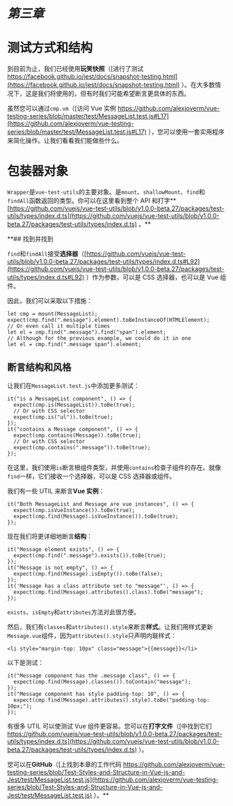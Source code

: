 # *第三章*

# 测试方式和结构

到目前为止，我们已经使用**玩笑快照**（[进行了测试 https://facebook.github.io/jest/docs/snapshot-testing.html](https://facebook.github.io/jest/docs/snapshot-testing.html) ）。在大多数情况下，这是我们将使用的，但有时我们可能希望断言更具体的东西。

虽然您可以通过`cmp.vm`（[访问 Vue 实例 https://github.com/alexjoverm/vue-testing-series/blob/master/test/MessageList.test.js#L17](https://github.com/alexjoverm/vue-testing-series/blob/master/test/MessageList.test.js#L17) ），您可以使用一套实用程序来简化操作。让我们看看我们能做些什么。

# 包装器对象

`Wrapper`是`vue-test-utils`的主要对象。是`mount`、`shallowMount`、`find`和`findAll`函数返回的类型。你可以在这里看到整个 API 和打字**[https://github.com/vuejs/vue-test-utils/blob/v1.0.0-beta.27/packages/test-utils/types/index.d.ts](https://github.com/vuejs/vue-test-utils/blob/v1.0.0-beta.27/packages/test-utils/types/index.d.ts) 。**

 **## 找到并找到

`find`和`findAll`接受**选择器**（[https://github.com/vuejs/vue-test-utils/blob/v1.0.0-beta.27/packages/test-utils/types/index.d.ts#L92](https://github.com/vuejs/vue-test-utils/blob/v1.0.0-beta.27/packages/test-utils/types/index.d.ts#L92) ）作为参数，可以是 CSS 选择器，也可以是 Vue 组件。

因此，我们可以采取以下措施：

```
let cmp = mount(MessageList);
expect(cmp.find(".message").element).toBeInstanceOf(HTMLElement);
// Or even call it multiple times
let el = cmp.find(".message").find("span").element;
// Although for the previous example, we could do it in one
let el = cmp.find(".message span").element;
```

## 断言结构和风格

让我们在`MessageList.test.js`中添加更多测试：

```
it("is a MessageList component", () => {
  expect(cmp.is(MessageList)).toBe(true);
  // Or with CSS selector
  expect(cmp.is("ul")).toBe(true);
});
it("contains a Message component", () => {
  expect(cmp.contains(Message)).toBe(true);
  // Or with CSS selector
  expect(cmp.contains(".message")).toBe(true);
});
```

在这里，我们使用`is`断言根组件类型，并使用`contains`检查子组件的存在。就像`find`一样，它们接收一个选择器，可以是 CSS 选择器或组件。

我们有一些 UTIL 来断言**Vue 实例**：

```
it("Both MessageList and Message are vue instances", () => {
  expect(cmp.isVueInstance()).toBe(true);
  expect(cmp.find(Message).isVueInstance()).toBe(true);
});
```

现在我们将更详细地断言**结构**：

```
it("Message element exists", () => {
  expect(cmp.find(".message").exists()).toBe(true);
});
it("Message is not empty", () => {
  expect(cmp.find(Message).isEmpty()).toBe(false);
});
it('Message has a class attribute set to "message"', () => {
  expect(cmp.find(Message).attributes().class).toBe("message");
});
```

`exists`、`isEmpty`和`attributes`方法对此很方便。

然后，我们有`classes`和`attributes().style`来断言**样式**。让我们用样式更新`Message.vue`组件，因为`attributes().style`只声明内联样式：

```
<li style="margin-top: 10px" class="message">{{message}}</li>
```

以下是测试：

```
it("Message component has the .message class", () => {
  expect(cmp.find(Message).classes()).toContain("message");
});
it("Message component has style padding-top: 10", () => {
  expect(cmp.find(Message).attributes().style).toBe("padding-top: 10px;");
});
```

有很多 UTIL 可以使测试 Vue 组件更容易。您可以在**打字文件**（[中找到它们 https://github.com/vuejs/vue-test-utils/blob/v1.0.0-beta.27/packages/test-utils/types/index.d.ts](https://github.com/vuejs/vue-test-utils/blob/v1.0.0-beta.27/packages/test-utils/types/index.d.ts) ）。

您可以在**GitHub**（[上找到本章的工作代码 https://github.com/alexjoverm/vue-testing-series/blob/Test-Styles-and-Structure-in-Vue-js-and-Jest/test/MessageList.test.js](https://github.com/alexjoverm/vue-testing-series/blob/Test-Styles-and-Structure-in-Vue-js-and-Jest/test/MessageList.test.js) ）。**